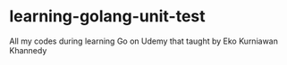 # learning-golang-unit-test
All my codes during learning Go on Udemy that taught by Eko Kurniawan Khannedy
